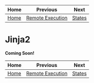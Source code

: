 | Home           | Previous                                | Next             |
|----------------|-----------------------------------------|------------------|
| [Home](../../) | [Remote Execution](../remote_execution) | [States](../sls) |

# Jinja2

**Coming Soon!**

| Home           | Previous                                | Next             |
|----------------|-----------------------------------------|------------------|
| [Home](../../) | [Remote Execution](../remote_execution) | [States](../sls) |
